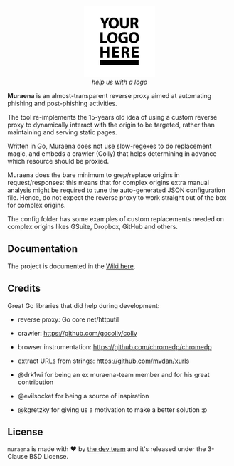 <p align="center">
  <img alt="Muraena Logo" src="./media/img/muraena-logo.jpg"
   height="160" /><br>
	<i>help us with a logo</i>
</p>

**Muraena** is an almost-transparent reverse proxy aimed at automating phishing and post-phishing activities.

The tool re-implements the 15-years old idea of using a custom reverse proxy to dynamically interact with the 
origin to be targeted, rather than maintaining and serving static pages.

Written in Go, Muraena does not use slow-regexes to do replacement magic, and embeds a crawler (Colly)
that helps determining in advance which resource should be proxied.

Muraena does the bare minimum to grep/replace origins in request/responses: this means
that for complex origins extra manual analysis might be required to tune the auto-generated JSON configuration file.
Hence, do not expect the reverse proxy to work straight out of the box for complex origins. 

The config folder has some examples of custom replacements needed on complex origins likes GSuite, Dropbox, GitHub 
and others.


## Documentation

The project is documented in the [Wiki here](https://github.com/muraenateam/muraena/wiki).


## Credits

Great Go libraries that did help during development:
  - reverse proxy: Go core net/httputil
  - crawler: https://github.com/gocolly/colly
  - browser instrumentation: https://github.com/chromedp/chromedp
  - extract URLs from strings: https://github.com/mvdan/xurls

- @drk1wi for being an ex muraena-team member and for his great contribution
- @evilsocket for being a source of inspiration
- @kgretzky for giving us a motivation to make a better solution :p


## License

`muraena` is made with ❤️ by [the dev team](https://github.com/orgs/muraenateam/people) and it's released under the 3-Clause BSD License.
